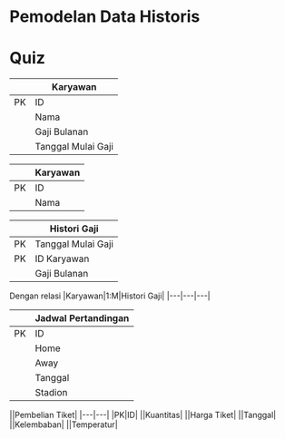 # Pemodelan Data Historis
# Quiz


||Karyawan|
|---|---|
|PK|ID|
||Nama|
||Gaji Bulanan|
||Tanggal Mulai Gaji|


||Karyawan|
|---|---|
|PK|ID|
||Nama|

||Histori Gaji|
|---|---|
|PK|Tanggal Mulai Gaji|
|PK|ID Karyawan|
||Gaji Bulanan|

Dengan relasi 
|Karyawan|1:M|Histori Gaji|
|---|---|---|


  
  ||Jadwal Pertandingan|
  |---|---|
  |PK|ID|
  ||Home|
  ||Away|
  ||Tanggal|
  ||Stadion|
  

  ||Pembelian Tiket|
    |---|---|
    |PK|ID|
    ||Kuantitas|
    ||Harga Tiket|
    ||Tanggal|
    ||Kelembaban|
    ||Temperatur|

